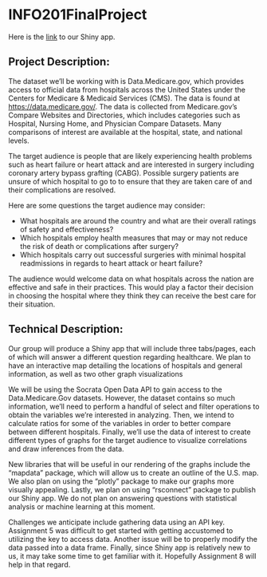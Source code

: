 # INFO201FinalProject

Here is the [link](https://alexh5.shinyapps.io/INFO201FinalProject/) to our Shiny app.

## Project Description:

The dataset we’ll be working with is Data.Medicare.gov, which provides access to official data from hospitals across the United States under the Centers for Medicare & Medicaid Services (CMS). The data is found at https://data.medicare.gov/. The data is collected from Medicare.gov’s Compare Websites and Directories, which includes categories such as Hospital, Nursing Home, and Physician Compare Datasets. Many comparisons of interest are available at the hospital, state, and national levels.

The target audience is people that are likely experiencing health problems such as heart failure or heart attack and are interested in surgery including coronary artery bypass grafting (CABG). Possible surgery patients are unsure of which hospital to go to to ensure that they are taken care of and their complications are resolved.

Here are some questions the target audience may consider:
-	What hospitals are around the country and what are their overall ratings of safety and effectiveness?
-	Which hospitals employ health measures that may or may not reduce the risk of death or complications after surgery?
-	Which hospitals carry out successful surgeries with minimal hospital readmissions in regards to heart attack or heart failure?

The audience would welcome data on what hospitals across the nation are effective and safe in their practices. This would play a factor their decision in choosing the hospital where they think they can receive the best care for their situation.

## Technical Description:

Our group will produce a Shiny app that will include three tabs/pages, each of which will answer a different question regarding healthcare. We plan to have an interactive map detailing the locations of hospitals and general information, as well as two other graph visualizations

We will be using the Socrata Open Data API to gain access to the Data.Medicare.Gov datasets. However, the dataset contains so much information, we’ll need to perform a handful of select and filter operations to obtain the variables we’re interested in analyzing. Then, we intend to calculate ratios for some of the variables in order to better compare between different hospitals. Finally, we’ll use the data of interest to create different types of graphs for the target audience to visualize correlations and draw inferences from the data.  

New libraries that will be useful in our rendering of the graphs include the “mapdata” package, which will allow us to create an outline of the U.S. map. We also plan on using the “plotly” package to make our graphs more visually appealing. Lastly, we plan on using “rsconnect” package to publish our Shiny app. We do not plan on answering questions with statistical analysis or machine learning at this moment.

Challenges we anticipate include gathering data using an API key. Assignment 5 was difficult to get started with getting accustomed to utilizing the key to access data. Another issue will be to properly modify the data passed into a data frame. Finally, since Shiny app is relatively new to us, it may take some time to get familiar with it. Hopefully Assignment 8 will help in that regard.
